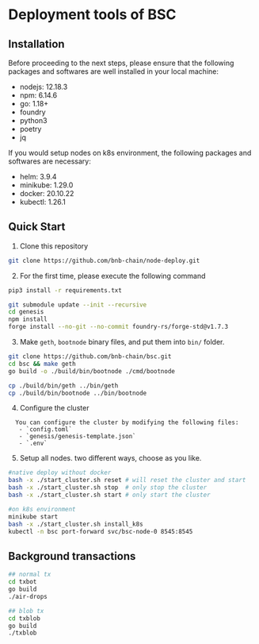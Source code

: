 # Deployment tools of BSC


## Installation
Before proceeding to the next steps, please ensure that the following packages and softwares are well installed in your local machine: 
- nodejs: 12.18.3 
- npm: 6.14.6
- go: 1.18+
- foundry
- python3
- poetry
- jq

If you would setup nodes on k8s environment, the following packages and softwares are necessary:
- helm: 3.9.4
- minikube: 1.29.0
- docker: 20.10.22
- kubectl: 1.26.1


## Quick Start
1. Clone this repository
```bash
git clone https://github.com/bnb-chain/node-deploy.git
```

2. For the first time, please execute the following command
```bash
pip3 install -r requirements.txt

git submodule update --init --recursive
cd genesis
npm install
forge install --no-git --no-commit foundry-rs/forge-std@v1.7.3
```

3. Make `geth`, `bootnode` binary files, and put them into `bin/` folder.
```bash
git clone https://github.com/bnb-chain/bsc.git
cd bsc && make geth
go build -o ./build/bin/bootnode ./cmd/bootnode

cp ./build/bin/geth ../bin/geth
cp ./build/bin/bootnode ../bin/bootnode
```

4. Configure the cluster
```
  You can configure the cluster by modifying the following files:
   - `config.toml`
   - `genesis/genesis-template.json`
   - `.env`
```

5. Setup all nodes.
two different ways, choose as you like.
```bash
#native deploy without docker
bash -x ./start_cluster.sh reset # will reset the cluster and start
bash -x ./start_cluster.sh stop  # only stop the cluster
bash -x ./start_cluster.sh start # only start the cluster
```

```bash
#on k8s environment
minikube start
bash -x ./start_cluster.sh install_k8s
kubectl -n bsc port-forward svc/bsc-node-0 8545:8545
```


## Background transactions
```bash
## normal tx
cd txbot
go build
./air-drops

## blob tx
cd txblob
go build
./txblob
```